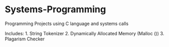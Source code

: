 # Systems-Programming

Programming Projects using C language and systems calls
  
  
  
  Includes:
    1. String Tokenizer
    2. Dynamically Allocated Memory (Malloc ())
    3. Plagarism Checker
    
